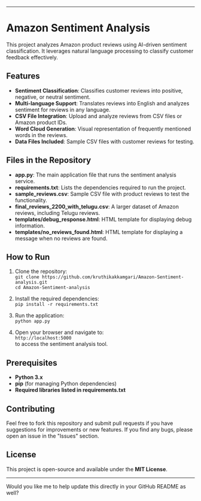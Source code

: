 

---

# **Amazon Sentiment Analysis**

This project analyzes Amazon product reviews using AI-driven sentiment classification. It leverages natural language processing to classify customer feedback effectively.

## **Features**

* **Sentiment Classification**: Classifies customer reviews into positive, negative, or neutral sentiment.
* **Multi-language Support**: Translates reviews into English and analyzes sentiment for reviews in any language.
* **CSV File Integration**: Upload and analyze reviews from CSV files or Amazon product IDs.
* **Word Cloud Generation**: Visual representation of frequently mentioned words in the reviews.
* **Data Files Included**: Sample CSV files with customer reviews for testing.

## **Files in the Repository**

* **app.py**: The main application file that runs the sentiment analysis service.
* **requirements.txt**: Lists the dependencies required to run the project.
* **sample\_reviews.csv**: Sample CSV file with product reviews to test the functionality.
* **final\_reviews\_2200\_with\_telugu.csv**: A larger dataset of Amazon reviews, including Telugu reviews.
* **templates/debug\_response.html**: HTML template for displaying debug information.
* **templates/no\_reviews\_found.html**: HTML template for displaying a message when no reviews are found.

## How to Run

1. Clone the repository:  
   `git clone https://github.com/kruthikakkamgari/Amazon-Sentiment-analysis.git`  
   `cd Amazon-Sentiment-analysis`

2. Install the required dependencies:  
   `pip install -r requirements.txt`

3. Run the application:  
   `python app.py`

4. Open your browser and navigate to:  
   `http://localhost:5000`  
   to access the sentiment analysis tool.

## **Prerequisites**

* **Python 3.x**
* **pip** (for managing Python dependencies)
* **Required libraries listed in requirements.txt**

## **Contributing**

Feel free to fork this repository and submit pull requests if you have suggestions for improvements or new features. If you find any bugs, please open an issue in the "Issues" section.

## **License**

This project is open-source and available under the **MIT License**.

---

Would you like me to help update this directly in your GitHub README as well?
